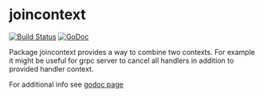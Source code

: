 # joincontext

[![Build Status](https://travis-ci.org/LK4D4/joincontext.svg?branch=master)](https://travis-ci.org/LK4D4/joincontext)
[![GoDoc](https://godoc.org/github.com/LK4D4/joincontext?status.svg)](https://godoc.org/github.com/LK4D4/joincontext)

Package joincontext provides a way to combine two contexts.
For example it might be useful for grpc server to cancel all handlers in
addition to provided handler context.

For additional info see [godoc page](https://godoc.org/github.com/LK4D4/joincontext)

